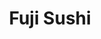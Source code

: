 ---
layout: place
title: "Fuji Sushi"
permalink: /washington/seattle/fuji-sushi.html
stateAbbr: WA
stateName: Washington
cityName: Seattle
seo:
  name: "Fuji Sushi"
  type: Restaurant
  links: null
description: "Fuji Sushi serves delicious sushi in Seattle, Washington. Try fresh Japanese dishes for a great dining experience. "
place_id: ChIJPwV0kbtqkFQRYW8ahXSUuVU
photos:
  - name: >-
      places/ChIJPwV0kbtqkFQRYW8ahXSUuVU/photos/AeeoHcLe-6M08IQLVcmX2ZKUso8kf9snO0g4Y8vwCI_UXDzGIbPdaLves9Gou_jBq4STFeUCUSOwph6aval_aX6zfkQOSPu0cmWKRBS61NgflFrnXZu1Hc20MtrpX3tSQScHGuuZBUJ5p12l6MkSH6YDmipZbiFyTKZ7yoH36NKE3PedVsPu4BY-OFm-1CtvZk77vPHXV8vFqmSJa3QQs54ynpECWsDKe-yVkeFe77N1UKM0e1Bv3NJrOyOhsXyRMMAMjGV-Q7_QVVTdEn_PcjZ_FRtJ2KuaUgIMq8rI-2iaN2VJrA
    widthPx: 2358
    heightPx: 4192
    authorAttributions:
      - displayName: Fuji Sushi
        uri: https://maps.google.com/maps/contrib/107588375204054185065
        photoUri: >-
          https://lh3.googleusercontent.com/a-/ALV-UjV0rCGcYTnrKW2w4Au4JDfUSRc7_DmUZGdxQzP4OjMdw5HPHJWI=s100-p-k-no-mo
    flagContentUri: >-
      https://www.google.com/local/imagery/report/?cb_client=maps_api_places.places_api&image_key=!1e10!2sAF1QipMdNevnnHLLIzv_M3HbLDjgwCeSOwmIbDIzlNTx&hl=en-US
    googleMapsUri: >-
      https://www.google.com/maps/place//data=!3m4!1e2!3m2!1sAF1QipMdNevnnHLLIzv_M3HbLDjgwCeSOwmIbDIzlNTx!2e10!4m2!3m1!1s0x54906abb9174053f:0x55b99474851a6f61
  - name: >-
      places/ChIJPwV0kbtqkFQRYW8ahXSUuVU/photos/AeeoHcKcrmU9D_69PgixIdzEAAObboMojfl7BoUzgJ4RmgAF3Di5i0CDgMmQesigyPwBDq2VaZLKqVWLPxJnpO62mrJkpAkfJ-bwsM3sPkCGICLWTTV9vyve2W_NI428fMDXEPSGunm4uBLmnFqU_rF-qrNebNuGZ4CohoyPOYnFLdSv2pHAXOapzM2qjDHHHtngYAb640M7z8v6-wKw-DOMy6BcZRsKZ4hOao5_K6OaDgzQv2X2CVA0t7UyzlCxWz6pmMcEKTaYP2TXf5u4OPUp0Y8vvotqJXZWvoChKMUI8D5aHw
    widthPx: 1290
    heightPx: 1579
    authorAttributions:
      - displayName: Fuji Sushi
        uri: https://maps.google.com/maps/contrib/107588375204054185065
        photoUri: >-
          https://lh3.googleusercontent.com/a-/ALV-UjV0rCGcYTnrKW2w4Au4JDfUSRc7_DmUZGdxQzP4OjMdw5HPHJWI=s100-p-k-no-mo
    flagContentUri: >-
      https://www.google.com/local/imagery/report/?cb_client=maps_api_places.places_api&image_key=!1e10!2sAF1QipNudocu6Yayh7RPiBUXb6xGhSuRvez3VcZ95Hwq&hl=en-US
    googleMapsUri: >-
      https://www.google.com/maps/place//data=!3m4!1e2!3m2!1sAF1QipNudocu6Yayh7RPiBUXb6xGhSuRvez3VcZ95Hwq!2e10!4m2!3m1!1s0x54906abb9174053f:0x55b99474851a6f61
  - name: >-
      places/ChIJPwV0kbtqkFQRYW8ahXSUuVU/photos/AeeoHcLJBe2bBZRUIBkbSnqP1qX0IBSycc7PUJMmNmccNLB68hMKlW3LIXmXDM_A7HbIh4WMlHzoMHe2xdxLiXYtHUeiTOewiXI0QB1Mu2gSDupx2Er1VKydCzGaoEoG9_1saPYkONgtk-DB2amozr0yHIQas1LJimiJsLoaX9xat29AJks-TbMP-KtnbpBCuPNXkFZfQ2lyEliAaDqczUwL0NajHOd17X7DrtG5o0GHcDXtY5dXEhYOAwCxY4gS_kapyGIOoAPLf9Jw0WWd4EUAmMaJQB8WmoJGTOVYsf65k7sLJhNi-le-gFNuL6t1H02WA_Qp1Ff3H-yEd1gvqeS32Wch3XflTxf-8RExMKpYQmDt4CWhoWnTKg1l0fDex_nF9xFGWhWb0UVIHjv18nI_x357FifQbKzY5cAu_sDp9-MJCnbzkTB4uB7IwaGF5Q
    widthPx: 4000
    heightPx: 2252
    authorAttributions:
      - displayName: C Doyle
        uri: https://maps.google.com/maps/contrib/104954621263429430396
        photoUri: >-
          https://lh3.googleusercontent.com/a-/ALV-UjXKL_8wR6xSV1KfQTBvlxnnryndKIoK08nYzeFqSn1SAUil3K0=s100-p-k-no-mo
    flagContentUri: >-
      https://www.google.com/local/imagery/report/?cb_client=maps_api_places.places_api&image_key=!1e10!2sCIABIhADydERbRu0YmfY7K8AA3mP&hl=en-US
    googleMapsUri: >-
      https://www.google.com/maps/place//data=!3m4!1e2!3m2!1sCIABIhADydERbRu0YmfY7K8AA3mP!2e10!4m2!3m1!1s0x54906abb9174053f:0x55b99474851a6f61
  - name: >-
      places/ChIJPwV0kbtqkFQRYW8ahXSUuVU/photos/AeeoHcKw6HUuakB7T59mqi55QLJqxZ5LklBAUjv4fPTycCcBrCoMdmb-vtHPBJyxXriWTDlNqX_Dxz89TP8rGiC7pg1mYyKV8QbvploCGKxW_hbm8WXx4_yJd3Rno6uMLUxRnkWsSEqHVmQHln1aFwEQ0QBk77Mmmn-5UtZ66KxZvzWOjxaMucuTMpfJUtntxXf1b3zwW8w2Pw4zSCGSWmEZQ5uY6CPfKBALZ9zeFJuTCewLNmjEbbgWuqvqVqzHm4AfdJQdcognX9FgFdO9ctPhCv1ZxjaqJkha3Aka5FjKfPAXeQ
    widthPx: 1536
    heightPx: 2304
    authorAttributions:
      - displayName: Fuji Sushi
        uri: https://maps.google.com/maps/contrib/107588375204054185065
        photoUri: >-
          https://lh3.googleusercontent.com/a-/ALV-UjV0rCGcYTnrKW2w4Au4JDfUSRc7_DmUZGdxQzP4OjMdw5HPHJWI=s100-p-k-no-mo
    flagContentUri: >-
      https://www.google.com/local/imagery/report/?cb_client=maps_api_places.places_api&image_key=!1e10!2sAF1QipPifx0GSrW1qP66BsfNBuV_Xao4302IGOEHyamy&hl=en-US
    googleMapsUri: >-
      https://www.google.com/maps/place//data=!3m4!1e2!3m2!1sAF1QipPifx0GSrW1qP66BsfNBuV_Xao4302IGOEHyamy!2e10!4m2!3m1!1s0x54906abb9174053f:0x55b99474851a6f61
  - name: >-
      places/ChIJPwV0kbtqkFQRYW8ahXSUuVU/photos/AeeoHcKQpQrq3lcrPpupbf0LyRNcj6Pv7pie6dV3gjIbjXXo73jFMlG-LL2lY_jP_BRhyvf7Vt4lZjvGcCYl47c_ab03bRozG9dbdoMpOBrGxpOr4PDpZCbc075fh8lhbL1jnmzS_aeXIsNr7lt_XBR8uT941jU6ECRe2HYbFki0D5YvPnRHQ9OMzpizx-9hPsHlnMPaQP9gAi-BhoYWS42Cv4w1AA8xSuiYQr2qeKgZUqTu-x7gDCkIU4jB6qM_34e9zNuRsSmcVlSkPKVQ8rkAQmdw_GMqoAQi09GrNJBUp5CR2zLSFhSwE-CJGXmynq9-nfXP-XFDQpyk_K8LQ8ASR-NxR12ZvJTRBwNqrcEmzx1Su1fnW1nqwgPREP3JKy7of1Ld-4AxRchVrk6Rhi57A7XTUtFjHPUINfdioOa5NCdlOh_A8Q26BrwJi9b4yA-q
    widthPx: 1802
    heightPx: 1599
    authorAttributions:
      - displayName: C Doyle
        uri: https://maps.google.com/maps/contrib/104954621263429430396
        photoUri: >-
          https://lh3.googleusercontent.com/a-/ALV-UjXKL_8wR6xSV1KfQTBvlxnnryndKIoK08nYzeFqSn1SAUil3K0=s100-p-k-no-mo
    flagContentUri: >-
      https://www.google.com/local/imagery/report/?cb_client=maps_api_places.places_api&image_key=!1e10!2sCIABIhAGbzzg4AkIpGfY7LsABtNA&hl=en-US
    googleMapsUri: >-
      https://www.google.com/maps/place//data=!3m4!1e2!3m2!1sCIABIhAGbzzg4AkIpGfY7LsABtNA!2e10!4m2!3m1!1s0x54906abb9174053f:0x55b99474851a6f61
  - name: >-
      places/ChIJPwV0kbtqkFQRYW8ahXSUuVU/photos/AeeoHcIRl5eNvtyDlOhghFPH88hoTYaC3WoDJIPiD_pLMyi2SjlMFx2kg8Uox--629I4lcmtpjwwIrsNEmaT8ygAISsAH92qI54bvpGc7IM1mctJU86BY1jNudiYEvAcokFgXgzBZFwLXnMfZozOm4-gHkLBdEQVWY5makWg13FLyedY-mPfuKbJDnlWF4uBq84MYIoWcF-fDiO9-a3lWt1REqQ82egPwnxHwHooK78Kwf2rHxIoGP2-_v6icIqP08zv_MqjL43B35XplyG2e-FC5J5OJGZ-Px1U6FMi8QNwyYv1_A
    widthPx: 1290
    heightPx: 1422
    authorAttributions:
      - displayName: Fuji Sushi
        uri: https://maps.google.com/maps/contrib/107588375204054185065
        photoUri: >-
          https://lh3.googleusercontent.com/a-/ALV-UjV0rCGcYTnrKW2w4Au4JDfUSRc7_DmUZGdxQzP4OjMdw5HPHJWI=s100-p-k-no-mo
    flagContentUri: >-
      https://www.google.com/local/imagery/report/?cb_client=maps_api_places.places_api&image_key=!1e10!2sAF1QipOnpXqhTKV0SQYOVbUpaboZHSivNxC9h3vGu9_i&hl=en-US
    googleMapsUri: >-
      https://www.google.com/maps/place//data=!3m4!1e2!3m2!1sAF1QipOnpXqhTKV0SQYOVbUpaboZHSivNxC9h3vGu9_i!2e10!4m2!3m1!1s0x54906abb9174053f:0x55b99474851a6f61
  - name: >-
      places/ChIJPwV0kbtqkFQRYW8ahXSUuVU/photos/AeeoHcLPWa5HjiVe6osizde3xjW484NW2Myz-E9_sET-atRvWmCY2OBLEyWC6JyurcMJ4_y1oWN4_s8BJ6Vg1AYGOaZIVryGp-UQZgxP532sV3JxQxMfaG2c7Wn7LAvTKgLkhVKmBrNAHRwQRWDmkRxjcYg_zbhf5FYmCVqu5446_7yKK5C0wIkuR7uUwPQxlhtJTOXg3by9dg4QXHjSx7gQ3qtuA01Ir1ZVD7hfmoCi5DvrypfRhKK86yvSeToulZZ1CPfUvBMa2r9kygXqhSVu-zZ9Dh1Ye9hPUTrzfY0fpH5izDSiV__IhuyoaWhWxroPqS5pt5theyDvICF3v4nsqJwSTZradYC0vMZuF6IcLrIZaZpWPfF8JxAAcFsWxyIzO1QHw3_SgmTyCtSIXvCE8tGQ8KAUFZz6c0UWNOstS3wxzg
    widthPx: 4000
    heightPx: 3000
    authorAttributions:
      - displayName: Lesley H
        uri: https://maps.google.com/maps/contrib/100220818173951653955
        photoUri: >-
          https://lh3.googleusercontent.com/a-/ALV-UjXAdFm8J2mp6f4XnipeaLyiwllUSsYtVEvK61V7JF3A0cCPt5K_=s100-p-k-no-mo
    flagContentUri: >-
      https://www.google.com/local/imagery/report/?cb_client=maps_api_places.places_api&image_key=!1e10!2sCIHM0ogKEICAgIDL9MnxdQ&hl=en-US
    googleMapsUri: >-
      https://www.google.com/maps/place//data=!3m4!1e2!3m2!1sCIHM0ogKEICAgIDL9MnxdQ!2e10!4m2!3m1!1s0x54906abb9174053f:0x55b99474851a6f61
  - name: >-
      places/ChIJPwV0kbtqkFQRYW8ahXSUuVU/photos/AeeoHcK0334R4NbpGfWf1yNyuVZes1E_Z-UYyGOIudDUjaYTTxMN-oyLkyN_PYCO5Vktyk-82H3CBlDJS_Ytej8-66UBfFr6Z5fKlwcEqkcWjCvj4TL7svcvs4Gl6l8h0JFSSE7N-04285KBun98PRflsxFc_PmfTEtYpTFihaWniRtBlhHt4I9i1cMWzgN4nEugr9ZZsfAmwlFrgabOr7WCNtfraZo0qwTPhTs6OLxAHWNf8e5pz5-VFU79p4FTzfRSDo98DMmCPOQNI1w6ZXZ9Wj9SKwcpTNMtMV49cGEDJWe-Ag
    widthPx: 1290
    heightPx: 1558
    authorAttributions:
      - displayName: Fuji Sushi
        uri: https://maps.google.com/maps/contrib/107588375204054185065
        photoUri: >-
          https://lh3.googleusercontent.com/a-/ALV-UjV0rCGcYTnrKW2w4Au4JDfUSRc7_DmUZGdxQzP4OjMdw5HPHJWI=s100-p-k-no-mo
    flagContentUri: >-
      https://www.google.com/local/imagery/report/?cb_client=maps_api_places.places_api&image_key=!1e10!2sAF1QipOYPmpH1Cvxwjb2M5ua3OQbx3YxHW0zVaKun8pz&hl=en-US
    googleMapsUri: >-
      https://www.google.com/maps/place//data=!3m4!1e2!3m2!1sAF1QipOYPmpH1Cvxwjb2M5ua3OQbx3YxHW0zVaKun8pz!2e10!4m2!3m1!1s0x54906abb9174053f:0x55b99474851a6f61
  - name: >-
      places/ChIJPwV0kbtqkFQRYW8ahXSUuVU/photos/AeeoHcJl1n5-MlYpb5V3u6GFigLu6oQCAdnpgS86jljl7aFMHIBm4sUP7hvNueC5qtQCDAFthuWBO0l4B-i9HyE9pp4TNqljFKHTkZ2Az65q91IIiMbB5o9OpMHRKj_W100a-0Ft8i9U4XOR4ZhPgIW3SdLcArQDCyRlUrrqZHP2R7DrD1b8kOlZubr87YkBKNoqDvKcXwQAh4U5nF4viAeMCEqgR5_HlJJAy41aIoA3dvUoxTDuv0vTFJA0dMfcgWiaxKxFO1BcKKERYntxeUUCXOgW7DjjmsxBpLyn4OtJxbad2RxyK9uQovu_dFHeFckBbMRlGsLx64Jtw1HlHUM1yOSq4qWAWYnreUQxdPSu8ZE2AIrs9KwY9ZEiSwmJFpgZIAkCTU4X35TS1TDfoOLVFGtCfuAAyFvBeqVmPNJb1UVsGQ
    widthPx: 2448
    heightPx: 2448
    authorAttributions:
      - displayName: Corbin
        uri: https://maps.google.com/maps/contrib/105445468781349106533
        photoUri: >-
          https://lh3.googleusercontent.com/a-/ALV-UjW56k9k2m-PPmZ7-6CnNiBHWMgQhZNgNB2yw8okMzJpFJkO38g=s100-p-k-no-mo
    flagContentUri: >-
      https://www.google.com/local/imagery/report/?cb_client=maps_api_places.places_api&image_key=!1e10!2sCIHM0ogKEICAgIDDiL6GCA&hl=en-US
    googleMapsUri: >-
      https://www.google.com/maps/place//data=!3m4!1e2!3m2!1sCIHM0ogKEICAgIDDiL6GCA!2e10!4m2!3m1!1s0x54906abb9174053f:0x55b99474851a6f61
  - name: >-
      places/ChIJPwV0kbtqkFQRYW8ahXSUuVU/photos/AeeoHcId6mikXD51ED1xuC7kskNCppd5Y4NUBtfD7Xc47WMEsPBbZeIB1CHSYhnrT8J18mTzT3nve8Sy1pZTZ9I4scXt-7_VcUos7H-g8WHZyPcPpEcngGWhuNVG3IH0neYgK2_aO9vykIh0zS-iemBkE_mlbRdSIdblvenrD2VC4lx5E4Sce82_thTpyJn9uLYLRCsufODYaGlv3KT1REwUHctt30K_FBsKaKaozcnlfwIO8ARj2DeZ2S2ovfqT6MMfIBhD6iVF14bsSETQACwaiR-gyHdAmB8RnWtII3gfhKmD1Q
    widthPx: 1290
    heightPx: 1521
    authorAttributions:
      - displayName: Fuji Sushi
        uri: https://maps.google.com/maps/contrib/107588375204054185065
        photoUri: >-
          https://lh3.googleusercontent.com/a-/ALV-UjV0rCGcYTnrKW2w4Au4JDfUSRc7_DmUZGdxQzP4OjMdw5HPHJWI=s100-p-k-no-mo
    flagContentUri: >-
      https://www.google.com/local/imagery/report/?cb_client=maps_api_places.places_api&image_key=!1e10!2sAF1QipNOka2mrD0XJ1UHPQmXbyT1hvpjWcenW-NPyqsS&hl=en-US
    googleMapsUri: >-
      https://www.google.com/maps/place//data=!3m4!1e2!3m2!1sAF1QipNOka2mrD0XJ1UHPQmXbyT1hvpjWcenW-NPyqsS!2e10!4m2!3m1!1s0x54906abb9174053f:0x55b99474851a6f61
address: 520 South Main St, Seattle, WA 98104, USA
street: 520 South Main St
city: Seattle
state: WA
zip: '98104'
country: USA
neighborhood: Downtown Seattle
latitude: '47.600125'
longitude: '-122.326917'
accessibility_options:
  wheelchairAccessibleEntrance: true
  wheelchairAccessibleRestroom: true
  wheelchairAccessibleSeating: true
business_status: OPERATIONAL
name: Fuji Sushi
google_maps_links:
  directionsUri: >-
    https://www.google.com/maps/dir//''/data=!4m7!4m6!1m1!4e2!1m2!1m1!1s0x54906abb9174053f:0x55b99474851a6f61!3e0
  placeUri: https://maps.google.com/?cid=6177131592085565281
  writeAReviewUri: >-
    https://www.google.com/maps/place//data=!4m3!3m2!1s0x54906abb9174053f:0x55b99474851a6f61!12e1
  reviewsUri: >-
    https://www.google.com/maps/place//data=!4m4!3m3!1s0x54906abb9174053f:0x55b99474851a6f61!9m1!1b1
  photosUri: >-
    https://www.google.com/maps/place//data=!4m3!3m2!1s0x54906abb9174053f:0x55b99474851a6f61!10e5
primary_type: Sushi Restaurant
opening_hours:
  regular: null
  current: null
secondary_opening_hours:
  regular:
    weekdayDescriptions: null
    type: null
  current:
    weekdayDescriptions: null
    type: null
phone: null
price_level: null
price_range: null
rating: null
rating_count: 0
website: null
reviews: null
parking_options: null
payment_options: null
allow_dogs: null
curbside_pickup: null
delivery: null
dine_in: null
good_for_children: null
good_for_groups: null
good_for_sports: null
live_music: null
menu_for_children: null
outdoor_seating: null
reservable: null
restroom: null
serves_beer: null
serves_breakfast: null
serves_brunch: null
serves_cocktails: null
serves_coffee: null
serves_dinner: null
serves_dessert: null
serves_lunch: null
serves_vegetarian_food: null
serves_wine: null
takeout: null
summary: null

---